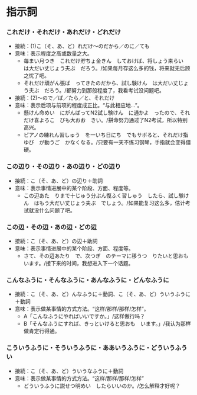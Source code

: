 # 指示詞

### これだけ・それだけ・あれだけ・どれだけ

- 接続：(1)こ（そ、あ、ど）れだけ〜のだから／のに／ても
- 意味：表示程度之高或数量之大。
  - 毎まい月つき　これだけ貯ちょ金きん　しておけば、将しょう来らい　は大だい丈じょう夫ぶ　だろう。/如果每月存这么多的钱，将来就无后顾之忧了吧。
  - それだけ頑がん張ば　ってきたのだから、試し験けん　は大だい丈じょう夫ぶ　だろう。/都努力到那般程度了，我看考试没问题吧。
- 接続：(2)〜ので／ば／たら／と、それだけ
- 意味：表示后项与前项的程度成正比。“与此相应地...”。
  - 懸けん命めい　にがんばってN2試し験けん　に通かよ　ったので、それだけ喜よろこ　びも大おお　きい。/拼命努力通过了N2考试，所以特别高兴。
  - ピアノの練れん習しゅう　を一いち日にち　でもサボると、それだけ指ゆび　が動うご　かなくなる。/只要有一天不练习钢琴，手指就会变得僵硬。

### この辺り・その辺り・あの辺り・どの辺り

- 接続：こ（そ、あ、ど）の辺り＋助詞
- 意味：表示事情进展中的某个阶段、方面、程度等。
  - この辺あた　りまで十じゅう分ぶん復ふく習しゅう　したら、試し験けん　はもう大だい丈じょう夫ぶ　でしょう。/如果能复习这么多，估计考试就没什么问题了吧。

### この辺・その辺・あの辺・どの辺

- 接続：こ（そ、あ、ど）の辺＋助詞
- 意味：表示事情进展中的某个阶段、方面、程度等。
  - さて、その辺あたり　で、次つぎ　のテーマに移うつ　りたいと思おも　います。/接下来的时间，我想进入下一个话题。

### こんなふうに・そんなふうに・あんなふうに・どんなふうに

- 接続：こ（そ、あ、ど）んなふうに＋動詞、こ（そ、あ、ど）ういうふうに＋動詞
- 意味：表示做某事情的方式方法。“这样/那样/那样/怎样”。
  - A「こんなふうにやればいいですか。」/这样做行吗？
  - B「そんなふうにすれば、きっといけると思おも　います。」/我认为那样做肯定行得通。

### こういうふうに・そういうふうに・ああいうふうに・どういうふうい

- 接続：こ（そ、あ、ど）ういうなふうに＋動詞
- 意味：表示做某事情的方式方法。“这样/那样/那样/怎样”
  - どういうふうに説せつ明めい　したらいいのか。/怎么解释才好呢？
